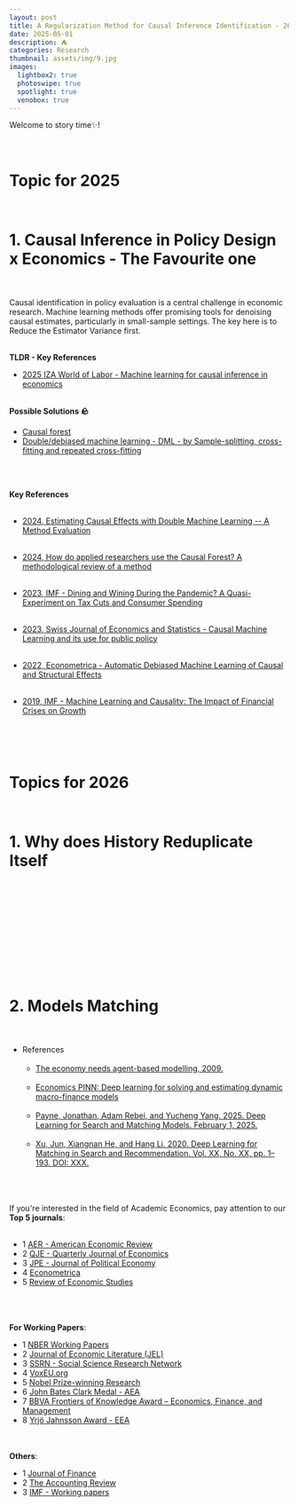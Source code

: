 ```yaml
---
layout: post
title: A Regularization Method for Causal Inference Identification - 26
date: 2025-05-01
description: ⛺️
categories: Research
thumbnail: assets/img/9.jpg
images:
  lightbox2: true
  photoswipe: true
  spotlight: true
  venobox: true
---
```



Welcome to story time✨!<br><br><br>


# Topic for 2025<br><br>

# 1. Causal Inference in Policy Design x Economics - The Favourite one<br><br>

Causal identification in policy evaluation is a central challenge in economic research. Machine learning methods offer promising tools for denoising causal estimates, particularly in small-sample settings.
The key here is to Reduce the Estimator Variance first.
<br><br>

**TLDR - Key References**<br>

- [2025 IZA World of Labor - Machine learning for causal inference in economics](https://wol.iza.org/articles/machine-learning-for-causal-inference-in-economics/long)<br><br>


**Possible Solutions 🪨**<br>


- [Causal forest](https://grf-labs.github.io/grf/reference/causal_forest.html)<br>
- [Double/debiased machine learning - DML - by Sample-splitting, cross-fitting and repeated cross-fitting](https://docs.doubleml.org/stable/guide/resampling.html#sample-splitting-cross-fitting-and-repeated-cross-fitting)


<br><br>


**Key References**<br><br>

- [2024, Estimating Causal Effects with Double Machine Learning -- A Method Evaluation](https://arxiv.org/abs/2403.14385)<br><br>

- [2024, How do applied researchers use the Causal Forest? A methodological review of a method](https://arxiv.org/abs/2404.13356)<br><br>

- [2023, IMF - Dining and Wining During the Pandemic? A Quasi-Experiment on Tax Cuts and Consumer Spending](https://books.google.ch/books?hl=en&lr=&id=TTHYEAAAQBAJ&oi=fnd&dq=Dining+and+Wining+During+the+Pandemic%3F+A+Quasi-Experiment+on+Tax+Cuts+and+Consumer+Spending&ots=rmHpNy83Ob&sig=3h07y-XrNnesJefX2Pf8FvkPQVI&redir_esc=y)<br><br>

- [2023, Swiss Journal of Economics and Statistics - Causal Machine Learning and its use for public policy](https://link.springer.com/article/10.1186/s41937-023-00113-y)<br><br>

- [2022, Econometrica - Automatic Debiased Machine Learning of Causal and Structural Effects](https://onlinelibrary.wiley.com/doi/full/10.3982/ECTA18515?casa_token=STItJz1tJSIAAAAA%3Ajk68Kw29nujyb4bmBRn3Ji59ixhLbN1Vh3cB5TNRySXR-TO0nHLakCnm3-U_EUDFIfJ1uCwxTbKbtHc)<br><br>

- [2019, IMF - Machine Learning and Causality: The Impact of Financial Crises on Growth](https://books.google.ch/books?hl=en&lr=&id=Ta0aEAAAQBAJ&oi=fnd&pg=PA1&dq=https://www.imf.org/-/media/Files/Publications/WP/2019/wpiea2019228-print-pdf.ashx&ots=gKd_K9KoTO&sig=v9UueJTOOxRLbzSKN7sLG16ylV4&redir_esc=y#v=onepage&q&f=false)<br><br>

<br><br>


# Topics for 2026<br><br>

# 1. Why does History Reduplicate Itself<br><br>

<br><br><br><br><br><br><br><br>

 
# 2. Models Matching<br><br>

- References<br><br>
  - [The economy needs agent-based modelling, 2009.](https://www.nature.com/articles/460685a)<br><br>
  - [Economics PINN: Deep learning for solving and estimating dynamic macro-finance models](https://github.com/lu-group/pinn-macro-finance)<br><br>
  - [Payne, Jonathan, Adam Rebei, and Yucheng Yang. 2025. Deep Learning for Search and Matching Models. February 1, 2025.](https://papers.ssrn.com/sol3/papers.cfm?abstract_id=5123878)<br><br>
  - [Xu, Jun, Xiangnan He, and Hang Li. 2020. Deep Learning for Matching in Search and Recommendation. Vol. XX, No. XX, pp. 1–193. DOI: XXX.](https://dl.acm.org/doi/abs/10.1145/3209978.3210181?casa_token=pq_eQ9XrOvsAAAAA:96fZTufb1_1bGgdg51D2tOeJWlvlHf8SYonh2ERMX5nCT3GaAoTGMDtqwg0f8Ls8ODbDSBpG5t-y)<br><br><br><br>



If you're interested in the field of Academic Economics, pay attention to our **Top 5 journals**:<br><br>

- 1 [AER - American Economic Review](https://www.aeaweb.org/journals/aer)
- 2 [QJE - Quarterly Journal of Economics](https://academic.oup.com/qje)
- 3 [JPE - Journal of Political Economy](https://www.journals.uchicago.edu/loi/jpe)
- 4 [Econometrica](https://www.econometricsociety.org/publications/econometrica)
- 5 [Review of Economic Studies](https://academic.oup.com/restud)<br><br><br><br>


**For Working Papers**:

- 1 [NBER Working Papers](https://www.nber.org/papers?page=1&perPage=50&sortBy=public_date)
- 2 [Journal of Economic Literature (JEL)](https://www.aeaweb.org/journals/jel)
- 3 [SSRN - Social Science Research Network](https://www.ssrn.com/index.cfm/en/)
- 4 [VoxEU.org](https://cepr.org/voxeu)
- 5 [Nobel Prize-winning Research](https://www.nobelprize.org/prizes/economic-sciences/)
- 6 [John Bates Clark Medal - AEA](https://www.aeaweb.org/about-aea/honors-awards/bates-clark)
- 7 [BBVA Frontiers of Knowledge Award – Economics, Finance, and Management](https://www.fbbva.es/en/)
- 8 [Yrjö Jahnsson Award - EEA](https://www.eeassoc.org/awards/yrjo-jahnsson-award)<br><br><br>


**Others**:

- 1 [Journal of Finance](https://afajof.org/)
- 2 [The Accounting Review](https://www.jstor.org/journal/accountingreview)
- 3 [IMF - Working papers](https://www.imf.org/en/Publications/WP)


<br><br><br>






